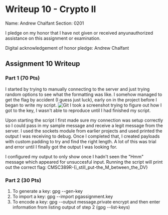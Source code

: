 Writeup 10 - Crypto II
=====

Name: Andrew Chalfant
Section: 0201

I pledge on my honor that I have not given or received anyunauthorized assistance on this assignment or examination.

Digital acknowledgement of honor pledge: Andrew Chalfant

## Assignment 10 Writeup

### Part 1 (70 Pts)
I started by trying to manually connecting to the server and just trying random options to see what the formatting was like. I somehow managed to get the flag by accident (I guess just luck), early on in the project before I began to write my script.
![Git](https://i.gyazo.com/ee91113097d5c88ace3ec0391de3a2f0.png)
I took a screenshot trying to figure out how I got to the key, I wasn't able to reproduce until I had finished my script. 

Upon starting the script I first made sure my connection was setup correctly so I could pass in my sample message and receive a legit message from the server. I used the sockets module from earlier projects and used printed the output I was receiving to debug. Once I completed that, I created payloads with custom padding to try and find the right length. A lot of this was trial and error until I finally got the output I was looking for. 

I configured my output to only show once I hadn't seen the "Hmm" message which appeared for unsuccesful input. Running the script will print out the correct flag: CMSC389R-{i_still_put-the_M_between_the_DV}


### Part 2 (30 Pts)
1.	To generate a key: 	gpg --gen-key
2.	To import a key: 	gpg --import pgassignment.key
3.	To encode a key:	gpg --output message.private encrypt and then enter information from listing output of step 2 (gpg --list-keys)

